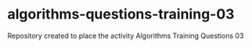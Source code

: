 # algorithms-questions-training-03
Repository created to place the activity Algorithms Training Questions 03
